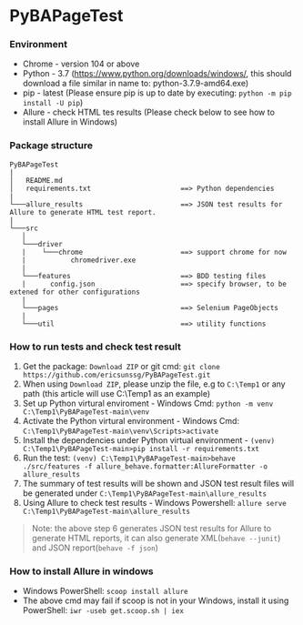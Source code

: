 # PyBAPageTest
### Environment
- Chrome - version 104 or above
- Python - 3.7 (https://www.python.org/downloads/windows/, this should download a file similar in name to: python-3.7.9-amd64.exe)
- pip - latest (Please ensure pip is up to date by executing: `python -m pip install -U pip`)
- Allure - check HTML tes results (Please check below to see how to install Allure in Windows)
### Package structure
```
PyBAPageTest
|
│   README.md
│   requirements.txt                      ==> Python dependencies
|
└───allure_results                        ==> JSON test results for Allure to generate HTML test report.
|
└───src                       
   │
   └───driver
   |    └───chrome                        ==> support chrome for now
   |           chromedriver.exe
   |
   └───features                           ==> BDD testing files      
   |      config.json                     ==> specify browser, to be extened for other configurations
   |
   └───pages                              ==> Selenium PageObjects
   |
   └───util                               ==> utility functions  
```
### How to run tests and check test result
1. Get the package: `Download ZIP` or git cmd: `git clone https://github.com/ericsunssg/PyBAPageTest.git`
2. When using `Download ZIP`, please unzip the file, e.g to `C:\Temp1` or any path (this article will use C:\Temp1 as an example) 
3. Set up Python virtural enviroment - Windows Cmd: `python -m venv C:\Temp1\PyBAPageTest-main\venv`
4. Activate the Python virtural environment -  Windows Cmd: `C:\Temp1\PyBAPageTest-main\venv\Scripts>activate`
5. Install the dependencies under Python virtual environment - `(venv) C:\Temp1\PyBAPageTest-main>pip install -r requirements.txt`
6. Run the test: `(venv) C:\Temp1\PyBAPageTest-main>behave ./src/features -f allure_behave.formatter:AllureFormatter -o allure_results`
7. The summary of test results will be shown and JSON test result files will be generated under `C:\Temp1\PyBAPageTest-main\allure_results`
8. Using Allure to check test results - Windows Powershell: `allure serve C:\Temp1\PyBAPageTest-main\allure_results`
> Note: the above step 6 generates JSON test results for Allure to generate HTML reports, it can also generate XML(`behave --junit`) and JSON report(`behave -f json`)
### How to install Allure in windows
- Windows PowerShell: `scoop install allure` 
- The above cmd may fail if scoop is not in your Windows, install it using PowerShell: `iwr -useb get.scoop.sh | iex`
